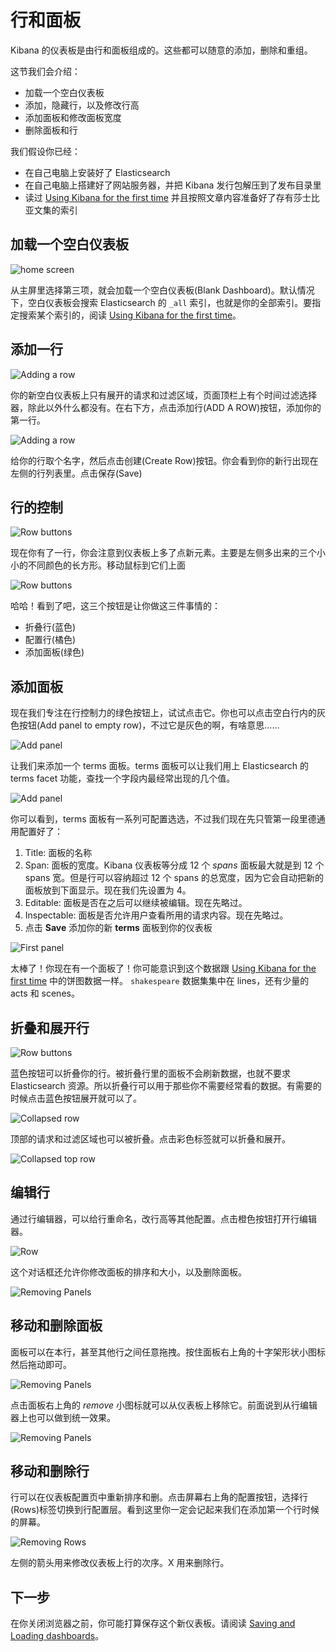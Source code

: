 # 行和面板

Kibana 的仪表板是由行和面板组成的。这些都可以随意的添加，删除和重组。

这节我们会介绍：

* 加载一个空白仪表板
* 添加，隐藏行，以及修改行高
* 添加面板和修改面板宽度
* 删除面板和行

我们假设你已经：

* 在自己电脑上安装好了 Elasticsearch
* 在自己电脑上搭建好了网站服务器，并把 Kibana 发行包解压到了发布目录里
* 读过 [Using Kibana for the first time](http://www.elasticsearch.org/guide/en/kibana/current/using-kibana-for-the-first-time.html) 并且按照文章内容准备好了存有莎士比亚文集的索引

## 加载一个空白仪表板

![home screen](http://www.elasticsearch.org/guide/en/kibana/current/tutorials/rows_panels/home.png)

从主屏里选择第三项，就会加载一个空白仪表板(Blank Dashboard)。默认情况下，空白仪表板会搜索 Elasticsearch 的 `_all` 索引，也就是你的全部索引。要指定搜索某个索引的，阅读 [Using Kibana for the first time](http://www.elasticsearch.org/guide/en/kibana/current/using-kibana-for-the-first-time.html)。

## 添加一行

![Adding a row](http://www.elasticsearch.org/guide/en/kibana/current/tutorials/rows_panels/Addingrow.png)

你的新空白仪表板上只有展开的请求和过滤区域，页面顶栏上有个时间过滤选择器，除此以外什么都没有。在右下方，点击添加行(ADD A ROW)按钮，添加你的第一行。

![Adding a row](http://www.elasticsearch.org/guide/en/kibana/current/tutorials/rows_panels/addedrow.png)

给你的行取个名字，然后点击创建(Create Row)按钮。你会看到你的新行出现在左侧的行列表里。点击保存(Save)

## 行的控制

![Row buttons](http://www.elasticsearch.org/guide/en/kibana/current/tutorials/rows_panels/rowbuttons.png)

现在你有了一行，你会注意到仪表板上多了点新元素。主要是左侧多出来的三个小小的不同颜色的长方形。移动鼠标到它们上面

![Row buttons](http://www.elasticsearch.org/guide/en/kibana/current/tutorials/rows_panels/buttons_expanded.png)

哈哈！看到了吧，这三个按钮是让你做这三件事情的：

* 折叠行(蓝色)
* 配置行(橘色)
* 添加面板(绿色)

## 添加面板

现在我们专注在行控制力的绿色按钮上，试试点击它。你也可以点击空白行内的灰色按钮(Add panel to empty row)，不过它是灰色的啊，有啥意思……

![Add panel](http://www.elasticsearch.org/guide/en/kibana/current/tutorials/rows_panels/addpanel.png)

让我们来添加一个 terms 面板。terms 面板可以让我们用上 Elasticsearch 的 terms facet 功能，查找一个字段内最经常出现的几个值。

![Add panel](http://www.elasticsearch.org/guide/en/kibana/current/tutorials/rows_panels/terms_settings.png)

你可以看到，terms 面板有一系列可配置选选，不过我们现在先只管第一段里德通用配置好了：

1. Title: 面板的名称
2. Span: 面板的宽度。Kibana 仪表板等分成 12 个 *spans*
   面板最大就是到 12 个 spans 宽。但是行可以容纳超过 12 个 spans 的总宽度，因为它会自动把新的面板放到下面显示。现在我们先设置为 4。
3. Editable: 面板是否在之后可以继续被编辑。现在先略过。
4. Inspectable: 面板是否允许用户查看所用的请求内容。现在先略过。
5. 点击 **Save** 添加你的新 **terms** 面板到你的仪表板

![First panel](http://www.elasticsearch.org/guide/en/kibana/current/tutorials/rows_panels/firstpanel.png)

太棒了！你现在有一个面板了！你可能意识到这个数据跟 [Using Kibana for the first time](http://www.elasticsearch.org/guide/en/kibana/current/using-kibana-for-the-first-time.html) 中的饼图数据一样。 `shakespeare` 数据集集中在 lines，还有少量的 acts 和 scenes。

## 折叠和展开行

![Row buttons](http://www.elasticsearch.org/guide/en/kibana/current/tutorials/rows_panels/buttons_expanded.png)

蓝色按钮可以折叠你的行。被折叠行里的面板不会刷新数据，也就不要求 Elasticsearch 资源。所以折叠行可以用于那些你不需要经常看的数据。有需要的时候点击蓝色按钮展开就可以了。

![Collapsed row](http://www.elasticsearch.org/guide/en/kibana/current/tutorials/rows_panels/collapsed.png)

顶部的请求和过滤区域也可以被折叠。点击彩色标签就可以折叠和展开。

![Collapsed top row](http://www.elasticsearch.org/guide/en/kibana/current/tutorials/rows_panels/toprowscollapsed.png)

## 编辑行

通过行编辑器，可以给行重命名，改行高等其他配置。点击橙色按钮打开行编辑器。

![Row](http://www.elasticsearch.org/guide/en/kibana/current/tutorials/rows_panels/roweditor.png)

这个对话框还允许你修改面板的排序和大小，以及删除面板。

![Removing Panels](http://www.elasticsearch.org/guide/en/kibana/current/tutorials/rows_panels/rowpanels.png)

## 移动和删除面板

面板可以在本行，甚至其他行之间任意拖拽。按住面板右上角的十字架形状小图标然后拖动即可。

![Removing Panels](http://www.elasticsearch.org/guide/en/kibana/current/tutorials/rows_panels/movepanel.png)

点击面板右上角的 *remove* 小图标就可以从仪表板上移除它。前面说到从行编辑器上也可以做到统一效果。

![Removing Panels](http://www.elasticsearch.org/guide/en/kibana/current/tutorials/rows_panels/removing_panels.png)

## 移动和删除行

行可以在仪表板配置页中重新排序和删。点击屏幕右上角的配置按钮，选择行(Rows)标签切换到行配置层。看到这里你一定会记起来我们在添加第一个行时候的屏幕。

![Removing Rows](http://www.elasticsearch.org/guide/en/kibana/current/tutorials/rows_panels/rowmove.png)

左侧的箭头用来修改仪表板上行的次序。X 用来删除行。

## 下一步

在你关闭浏览器之前，你可能打算保存这个新仪表板。请阅读 [Saving and Loading dashboards](http://www.elasticsearch.org/guide/en/kibana/current/saving-and-loading-dashboards.html)。
